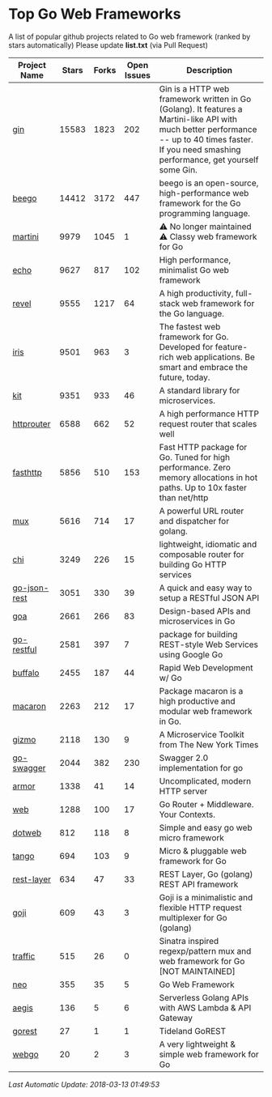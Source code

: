 # Top Go Web Frameworks
A list of popular github projects related to Go web framework (ranked by stars automatically)
Please update **list.txt** (via Pull Request)

| Project Name | Stars | Forks | Open Issues | Description |
| ------------ | ----- | ----- | ----------- | ----------- |
| [gin](https://github.com/gin-gonic/gin) | 15583 | 1823 | 202 | Gin is a HTTP web framework written in Go (Golang). It features a Martini-like API with much better performance -- up to 40 times faster. If you need smashing performance, get yourself some Gin. |
| [beego](https://github.com/astaxie/beego) | 14412 | 3172 | 447 | beego is an open-source, high-performance web framework for the Go programming language. |
| [martini](https://github.com/go-martini/martini) | 9979 | 1045 | 1 | ⚠️ No longer maintained ⚠️  Classy web framework for Go |
| [echo](https://github.com/labstack/echo) | 9627 | 817 | 102 | High performance, minimalist Go web framework |
| [revel](https://github.com/revel/revel) | 9555 | 1217 | 64 | A high productivity, full-stack web framework for the Go language. |
| [iris](https://github.com/kataras/iris) | 9501 | 963 | 3 | The fastest web framework for Go. Developed for feature-rich web applications. Be smart and embrace the future, today.  |
| [kit](https://github.com/go-kit/kit) | 9351 | 933 | 46 | A standard library for microservices. |
| [httprouter](https://github.com/julienschmidt/httprouter) | 6588 | 662 | 52 | A high performance HTTP request router that scales well |
| [fasthttp](https://github.com/valyala/fasthttp) | 5856 | 510 | 153 | Fast HTTP package for Go. Tuned for high performance. Zero memory allocations in hot paths. Up to 10x faster than net/http |
| [mux](https://github.com/gorilla/mux) | 5616 | 714 | 17 | A powerful URL router and dispatcher for golang. |
| [chi](https://github.com/go-chi/chi) | 3249 | 226 | 15 | lightweight, idiomatic and composable router for building Go HTTP services |
| [go-json-rest](https://github.com/ant0ine/go-json-rest) | 3051 | 330 | 39 | A quick and easy way to setup a RESTful JSON API |
| [goa](https://github.com/goadesign/goa) | 2661 | 266 | 83 | Design-based APIs and microservices in Go |
| [go-restful](https://github.com/emicklei/go-restful) | 2581 | 397 | 7 | package for building REST-style Web Services using Google Go |
| [buffalo](https://github.com/gobuffalo/buffalo) | 2455 | 187 | 44 | Rapid Web Development w/ Go |
| [macaron](https://github.com/go-macaron/macaron) | 2263 | 212 | 17 | Package macaron is a high productive and modular web framework in Go. |
| [gizmo](https://github.com/NYTimes/gizmo) | 2118 | 130 | 9 | A Microservice Toolkit from The New York Times |
| [go-swagger](https://github.com/go-swagger/go-swagger) | 2044 | 382 | 230 | Swagger 2.0 implementation for go |
| [armor](https://github.com/labstack/armor) | 1338 | 41 | 14 | Uncomplicated, modern HTTP server |
| [web](https://github.com/gocraft/web) | 1288 | 100 | 17 | Go Router + Middleware. Your Contexts. |
| [dotweb](https://github.com/devfeel/dotweb) | 812 | 118 | 8 | Simple and easy go web micro framework |
| [tango](https://github.com/lunny/tango) | 694 | 103 | 9 | Micro & pluggable web framework for Go |
| [rest-layer](https://github.com/rs/rest-layer) | 634 | 47 | 33 | REST Layer, Go (golang) REST API framework |
| [goji](https://github.com/goji/goji) | 609 | 43 | 3 | Goji is a minimalistic and flexible HTTP request multiplexer for Go (golang) |
| [traffic](https://github.com/pilu/traffic) | 515 | 26 | 0 | Sinatra inspired regexp/pattern mux and web framework for Go [NOT MAINTAINED] |
| [neo](https://github.com/ivpusic/neo) | 355 | 35 | 5 | Go Web Framework |
| [aegis](https://github.com/tmaiaroto/aegis) | 136 | 5 | 6 | Serverless Golang APIs with AWS Lambda & API Gateway |
| [gorest](https://github.com/tideland/gorest) | 27 | 1 | 1 | Tideland GoREST |
| [webgo](https://github.com/bnkamalesh/webgo) | 20 | 2 | 3 | A very lightweight & simple web framework for Go |

*Last Automatic Update: 2018-03-13 01:49:53*